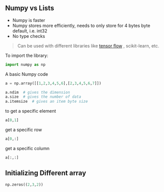 ## Numpy vs Lists
- Numpy is faster
- Numpy stores more efficiently, needs to only store for 4 bytes byte default, i.e. int32
- No type checks
> Can be used with different libraries like [tensor flow](TensorFlow.md) , scikit-learn, etc.

To import the library:
```python
import numpy as np
```

A basic Numpy code
```python
a = np.array([[1,2,3,4,5,6],[2,3,4,5,6,7]])

a.ndim  # gives the dimension
a.size  # gives the number of data
a.itemsize  # gives an item byte size
```

to get a specific element
```python
a[0,1]
```

get a specific row
```python
a[0,:]
```


get a specific column
```python
a[:,:]
```
## Initializing Different array
```python
np.zeros((2,3,2))
```